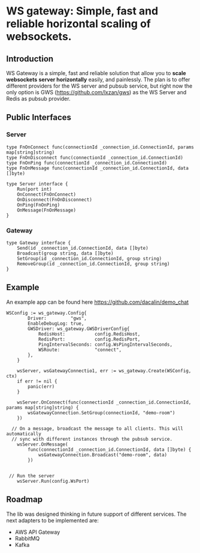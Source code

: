 # WS gateway: Simple, fast and reliable horizontal scaling of websockets.

## Introduction
WS Gateway is a simple, fast and reliable solution that allow you to **scale websockets** **server horizontally** easily, and painlessly. The plan is to offer different providers for the WS server and pubsub service, but right now the only option is GWS (https://github.com/lxzan/gws) as the WS Server and Redis as pubsub provider. 

## Public Interfaces

### Server
```
type FnOnConnect func(connectionId _connection_id.ConnectionId, params map[string]string)
type FnOnDisconnect func(connectionId _connection_id.ConnectionId)
type FnOnPing func(connectionId _connection_id.ConnectionId)
type FnOnMessage func(connectionId _connection_id.ConnectionId, data []byte)

type Server interface {
	Run(port int)
	OnConnect(FnOnConnect)
	OnDisconnect(FnOnDisconnect)
	OnPing(FnOnPing)
	OnMessage(FnOnMessage)
}
```


### Gateway
```
type Gateway interface {
	Send(id _connection_id.ConnectionId, data []byte)
	Broadcast(group string, data []byte)
	SetGroup(id _connection_id.ConnectionId, group string)
	RemoveGroup(id _connection_id.ConnectionId, group string)
}
```


## Example
An example app can be found here https://github.com/dacalin/demo_chat

```
WSConfig := ws_gateway.Config{
		Driver:         "gws",
		EnableDebugLog: true,
		GWSDriver: ws_gateway.GWSDriverConfig{
			RedisHost:           config.RedisHost,
			RedisPort:           config.RedisPort,
			PingIntervalSeconds: config.WsPingIntervalSeconds,
			WSRoute:             "connect",
		},
	}

	wsServer, wsGatewayConnectio1, err := ws_gateway.Create(WSConfig, ctx)
	if err != nil {
		panic(err)
	}

	wsServer.OnConnect(func(connectionId _connection_id.ConnectionId, params map[string]string) {
		wsGatewayConnection.SetGroup(connectionId, "demo-room")
	})

  // On a message, broadcast the message to all clients. This will automatically
  // sync with different instances through the pubsub service.
	wsServer.OnMessage(
		func(connectionId _connection_id.ConnectionId, data []byte) {
			wsGatewayConnection.Broadcast("demo-room", data)
		})


 // Run the server
	wsServer.Run(config.WsPort)

```

## Roadmap
The lib was designed thinking in future support of different services. 
The next adapters to be implemented are:
- AWS API Gateway
- RabbitMQ
- Kafka
